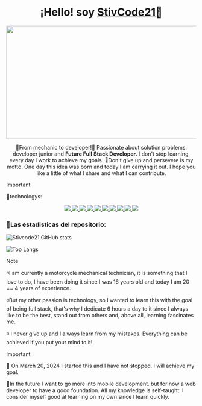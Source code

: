 <div align="center">
  <h1>¡Hello! soy <a href="https://github.com/stivcode21">StivCode21</a>👋</h1>
  <img src="https://media.giphy.com/media/v1.Y2lkPTc5MGI3NjExZTBpajhkdHNhcTRwNDhoanUzY2NxbzVsMDBzYzc4bmJwc2p1NTUzdSZlcD12MV9pbnRlcm5hbF9naWZfYnlfaWQmY3Q9Zw/JqmupuTVZYaQX5s094/giphy.gif" width="600" height="300">
  <p>🔧From mechanic to developer!🔧 Passionate about solution problems. developer junior and <strong>Future Full Stack Developer.</strong> I don't stop learning, every day I work to achieve my goals.
📌Don't give up and persevere is my motto. One day this idea was born and today I am carrying it out. I hope you like a little of what I share and what I can contribute.</p>
</div>

> [!IMPORTANT]
> 🔧technologys:
<div id="badges" align="center">
  <a href=" ">
    <img src="https://img.shields.io/badge/Visual_Studio_Code-0078D4?style=for-the-badge&logo=visual%20studio%20code&logoColor=white"/>
    <img src="https://img.shields.io/badge/Git-F05032?style=for-the-badge&logo=git&logoColor=white"/>
    <img src="https://img.shields.io/badge/GitHub-100000?style=for-the-badge&logo=github&logoColor=white"/>  
    <img src="https://img.shields.io/badge/HTML5-E34F26?style=for-the-badge&logo=html5&logoColor=white"/>
    <img src="https://img.shields.io/badge/CSS3-1572B6?style=for-the-badge&logo=css3&logoColor=white"/>
    <img src="https://img.shields.io/badge/JavaScript-323330?style=for-the-badge&logo=javascript&logoColor=F7DF1E"/>
    <img src="https://img.shields.io/badge/Microsoft_Excel-217346?style=for-the-badge&logo=microsoft-excel&logoColor=white"/>
    <img src="https://img.shields.io/badge/Microsoft_PowerPoint-B7472A?style=for-the-badge&logo=microsoft-powerpoint&logoColor=white"/>
    <img src="https://img.shields.io/badge/Microsoft_Office-D83B01?style=for-the-badge&logo=microsoft-office&logoColor=white"/>
    <img src="https://img.shields.io/badge/Microsoft_Word-2B579A?style=for-the-badge&logo=microsoft-word&logoColor=white"/>    
  </a>
</div>
  <h3>🔎Las estadisticas del repositorio:</h3>

![Stivcode21 GitHub stats](https://github-readme-stats.vercel.app/api?username=stivcode21&show_icons=true&theme=dark)

![Top Langs](https://github-readme-stats.vercel.app/api/top-langs/?username=stivcode21&layout=compact&theme=dark)

> [!NOTE]
> ◽I am currently a motorcycle mechanical technician, it is something that I love to do, I have been doing it since I was 16 years old and today I am 20 == 4 years of experience.
> 
> ◽But my other passion is technology, so I wanted to learn this with the goal of being full stack, that's why I dedicate 6 hours a day to it since I always like to be the best, stand out from others and, above all, learning fascinates me.
>
>◽ I never give up and I always learn from my mistakes.
Everything can be achieved if you put your mind to it!

> [!IMPORTANT]
> 🔻 On March 20, 2024 I started this and I have not stopped. I will achieve my goal.
>
>🔻In the future I want to go more into mobile development. but for now a web developer 
  to have a good foundation.
  All my knowledge is self-taught. I consider myself good at learning on my own since I 
  learn quickly.
